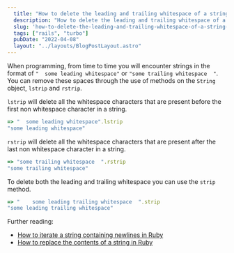 ```yaml
---
  title: "How to delete the leading and trailing whitespace of a string in Ruby"
  description: "How to delete the leading and trailing whitespace of a string in Ruby"
  slug: 'how-to-delete-the-leading-and-trailing-whitespace-of-a-string-in-ruby'
  tags: ["rails", "turbo"]
  pubDate: "2022-04-08"
  layout: "../layouts/BlogPostLayout.astro"
---
```



When programming, from time to time you will encounter strings in the format of `"  some leading whitespace"` or `"some trailing whitespace  "`. You can remove these spaces through the use of methods on the `String` object, `lstrip` and `rstrip`.

`lstrip` will delete all the whitespace characters that are present before the first non whitespace character in a string. 

```ruby
=> "  some leading whitespace".lstrip
"some leading whitespace"
```

`rstrip` will delete all the whitespace characters that are present after the last non whitespace character in a string. 

```ruby
=> "some trailing whitespace  ".rstrip
"some trailing whitespace"
```

To delete both the leading and trailing whitespace you can use the `strip` method.

```ruby
=> "    some leading trailing whitespace  ".strip
"some leading trailing whitespace"
```

Further reading:
- [How to iterate a string containing newlines in Ruby](https://tinytechtuts.com/2022-how-to-iterate-string-with-newlines-in-ruby)
- [How to replace the contents of a string in Ruby](https://tinytechtuts.com/2022-how-to-replace-string-content-in-ruby)
